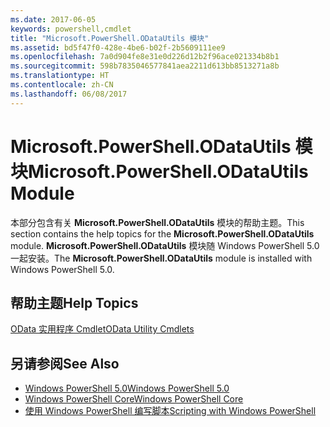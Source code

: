 ```yaml
---
ms.date: 2017-06-05
keywords: powershell,cmdlet
title: "Microsoft.PowerShell.ODataUtils 模块"
ms.assetid: bd5f47f0-428e-4be6-b02f-2b5609111ee9
ms.openlocfilehash: 7a0d904fe8e31e0d226d12b2f96ace021334b8b1
ms.sourcegitcommit: 598b7835046577841aea2211d613bb8513271a8b
ms.translationtype: HT
ms.contentlocale: zh-CN
ms.lasthandoff: 06/08/2017
---
```

# <a name="microsoftpowershellodatautils-module"></a><span data-ttu-id="60d04-103">Microsoft.PowerShell.ODataUtils 模块</span><span class="sxs-lookup"><span data-stu-id="60d04-103">Microsoft.PowerShell.ODataUtils Module</span></span>
<span data-ttu-id="60d04-104">本部分包含有关 **Microsoft.PowerShell.ODataUtils** 模块的帮助主题。</span><span class="sxs-lookup"><span data-stu-id="60d04-104">This section contains the help topics for the **Microsoft.PowerShell.ODataUtils** module.</span></span> <span data-ttu-id="60d04-105">**Microsoft.PowerShell.ODataUtils** 模块随 Windows PowerShell 5.0 一起安装。</span><span class="sxs-lookup"><span data-stu-id="60d04-105">The **Microsoft.PowerShell.ODataUtils** module is installed with Windows PowerShell 5.0.</span></span>

## <a name="help-topics"></a><span data-ttu-id="60d04-106">帮助主题</span><span class="sxs-lookup"><span data-stu-id="60d04-106">Help Topics</span></span>
[<span data-ttu-id="60d04-107">OData 实用程序 Cmdlet</span><span class="sxs-lookup"><span data-stu-id="60d04-107">OData Utility Cmdlets</span></span>](http://technet.microsoft.com/library/dn818506(v=wps.640).aspx)

## <a name="see-also"></a><span data-ttu-id="60d04-108">另请参阅</span><span class="sxs-lookup"><span data-stu-id="60d04-108">See Also</span></span>
- [<span data-ttu-id="60d04-109">Windows PowerShell 5.0</span><span class="sxs-lookup"><span data-stu-id="60d04-109">Windows PowerShell 5.0</span></span>](Windows-PowerShell-5.0.md)
- [<span data-ttu-id="60d04-110">Windows PowerShell Core</span><span class="sxs-lookup"><span data-stu-id="60d04-110">Windows PowerShell Core</span></span>](https://technet.microsoft.com/en-us/library/4b75f1e4-f327-48f3-92ab-bf5435094d41)
- [<span data-ttu-id="60d04-111">使用 Windows PowerShell 编写脚本</span><span class="sxs-lookup"><span data-stu-id="60d04-111">Scripting with Windows PowerShell</span></span>](../../getting-started/fundamental/Scripting-with-Windows-PowerShell.md)


